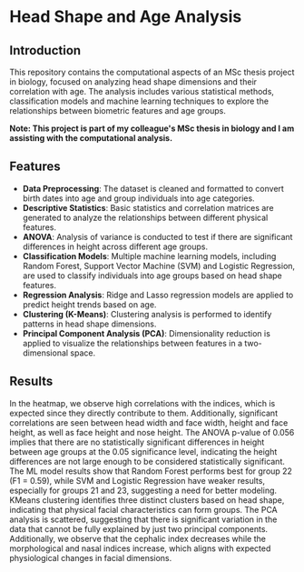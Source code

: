 # Head Shape and Age Analysis

## Introduction
This repository contains the computational aspects of an MSc thesis project in biology, focused on analyzing head shape dimensions and their correlation with age. The analysis includes various statistical methods, classification models and machine learning techniques to explore the relationships between biometric features and age groups. 

**Note: This project is part of my colleague's MSc thesis in biology and I am assisting with the computational analysis.**

## Features
- **Data Preprocessing**: The dataset is cleaned and formatted to convert birth dates into age and group individuals into age categories.
- **Descriptive Statistics**: Basic statistics and correlation matrices are generated to analyze the relationships between different physical features.
- **ANOVA**: Analysis of variance is conducted to test if there are significant differences in height across different age groups.
- **Classification Models**: Multiple machine learning models, including Random Forest, Support Vector Machine (SVM) and Logistic Regression, are used to classify individuals into age groups based on head shape features.
- **Regression Analysis**: Ridge and Lasso regression models are applied to predict height trends based on age.
- **Clustering (K-Means)**: Clustering analysis is performed to identify patterns in head shape dimensions.
- **Principal Component Analysis (PCA)**: Dimensionality reduction is applied to visualize the relationships between features in a two-dimensional space.

## Results
In the heatmap, we observe high correlations with the indices, which is expected since they directly contribute to them. Additionally, significant correlations are seen between head width and face width, height and face height, as well as face height and nose height. The ANOVA p-value of 0.056 implies that there are no statistically significant differences in height between age groups at the 0.05 significance level, indicating the height differences are not large enough to be considered statistically significant. The ML model results show that Random Forest performs best for group 22 (F1 = 0.59), while SVM and Logistic Regression have weaker results, especially for groups 21 and 23, suggesting a need for better modeling. KMeans clustering identifies three distinct clusters based on head shape, indicating that physical facial characteristics can form groups. The PCA analysis is scattered, suggesting that there is significant variation in the data that cannot be fully explained by just two principal components. Additionally, we observe that the cephalic index decreases while the morphological and nasal indices increase, which aligns with expected physiological changes in facial dimensions.


